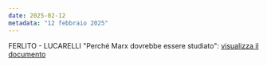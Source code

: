 ```yaml
---
date: 2025-02-12
metadata: "12 febbraio 2025"
---
```


FERLITO - LUCARELLI "Perché Marx dovrebbe essere studiato": <a href="/assets/2025-02-12-ferlito-lucarelli.pdf" target="_blank">visualizza il documento</a>
